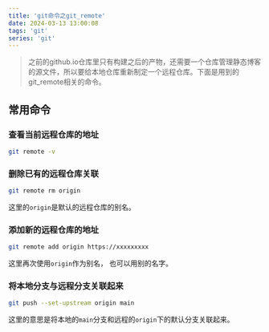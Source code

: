 ```yaml
---
title: 'git命令之git_remote'
date: 2024-03-13 13:00:08
tags: 'git'
series: 'git'
---
```


> 之前的github.io仓库里只有构建之后的产物，还需要一个仓库管理静态博客的源文件，所以要给本地仓库重新制定一个远程仓库。下面是用到的git_remote相关的命令。

## 常用命令

### 查看当前远程仓库的地址
```sh
git remote -v
```

### 删除已有的远程仓库关联
```sh
git remote rm origin
```
这里的`origin`是默认的远程仓库的别名。

### 添加新的远程仓库的地址
```sh
git remote add origin https://xxxxxxxxx
```
这里再次使用`origin`作为别名， 也可以用别的名字。

### 将本地分支与远程分支关联起来
```sh
git push --set-upstream origin main
```
这里的意思是将本地的`main`分支和远程的`origin`下的默认分支关联起来。